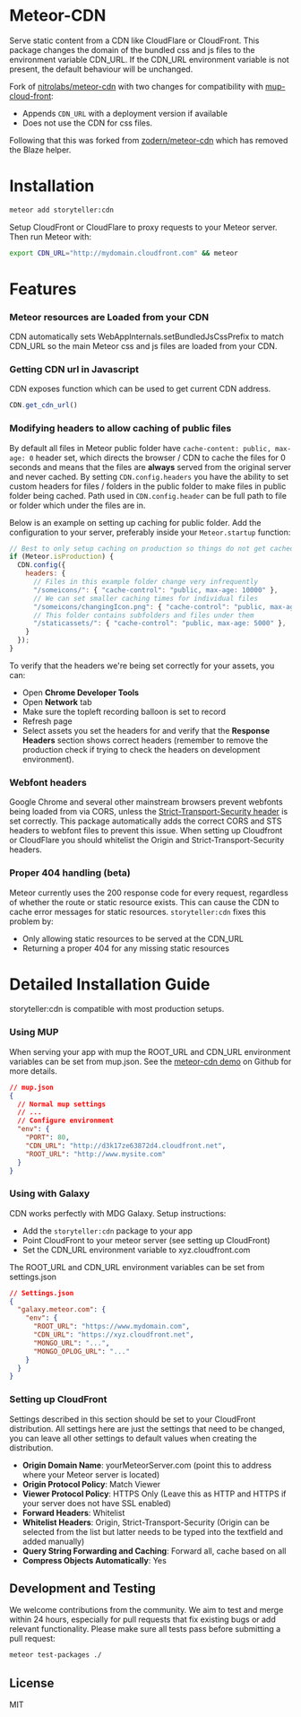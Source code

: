 Meteor-CDN
===========

Serve static content from a CDN like CloudFlare or CloudFront. This package changes the domain of the bundled css and js
files to the environment variable CDN_URL. If the CDN_URL environment variable is not present, the default behaviour
will be unchanged.

Fork of [nitrolabs/meteor-cdn](https://github.com/nitrolabs/meteor-cdn/) with two changes for compatibility
with [mup-cloud-front](https://github.com/zodern/mup-cloud-front):

- Appends `CDN_URL` with a deployment version if available
- Does not use the CDN for css files.

Following that this was forked from [zodern/meteor-cdn](https://github.com/zodern/meteor-cdn) which has removed the
Blaze helper.

Installation
===============

```sh
meteor add storyteller:cdn
```

Setup CloudFront or CloudFlare to proxy requests to your Meteor server. Then run Meteor with:

```sh
export CDN_URL="http://mydomain.cloudfront.com" && meteor
```

Features
========

### Meteor resources are Loaded from your CDN

CDN automatically sets WebAppInternals.setBundledJsCssPrefix to match CDN_URL so the main Meteor css and js files are
loaded from your CDN.

### Getting CDN url in Javascript

CDN exposes function which can be used to get current CDN address.

```javascript
CDN.get_cdn_url()
```

### Modifying headers to allow caching of public files

By default all files in Meteor public folder have `cache-content: public, max-age: 0` header set, which directs the
browser / CDN to cache the files for 0 seconds and means that the files are **always** served from the original server
and never cached. By setting `CDN.config.headers` you have the ability to set custom headers for files / folders in the
public folder to make files in public folder being cached. Path used in `CDN.config.header` can be full path to file or
folder which under the files are in.

Below is an example on setting up caching for public folder. Add the configuration to your server, preferably inside
your `Meteor.startup` function:

```javascript
// Best to only setup caching on production so things do not get cached on development
if (Meteor.isProduction) {
  CDN.config({
    headers: {
      // Files in this example folder change very infrequently
      "/someicons/": { "cache-control": "public, max-age: 10000" },
      // We can set smaller caching times for individual files
      "/someicons/changingIcon.png": { "cache-control": "public, max-age: 100" },
      // This folder contains subfolders and files under them
      "/staticassets/": { "cache-control": "public, max-age: 5000" },
    }
  });
}
```

To verify that the headers we're being set correctly for your assets, you can:

- Open **Chrome Developer Tools**
- Open **Network** tab
- Make sure the topleft recording balloon is set to record
- Refresh page
- Select assets you set the headers for and verify that the **Response Headers** section shows correct headers (remember
  to remove the production check if trying to check the headers on development environment).

### Webfont headers

Google Chrome and several other mainstream browsers prevent webfonts being loaded from via CORS, unless
the [Strict-Transport-Security  header](https://developer.mozilla.org/en-US/docs/Web/Security/HTTP_strict_transport_security)
is set correctly. This package automatically adds the correct CORS and STS headers to webfont files to prevent this
issue. When setting up Cloudfront or CloudFlare you should whitelist the Origin and Strict-Transport-Security headers.

### Proper 404 handling (beta)

Meteor currently uses the 200 response code for every request, regardless of whether the route or static resource
exists. This can cause the CDN to cache error messages for static resources. `storyteller:cdn` fixes this problem by:

* Only allowing static resources to be served at the CDN_URL
* Returning a proper 404 for any missing static resources

Detailed Installation Guide
===========================
storyteller:cdn is compatible with most production setups.

### Using MUP

When serving your app with mup the ROOT_URL and CDN_URL environment variables can be set from mup.json. See
the [meteor-cdn demo](https://github.com/NitroLabs/meteor-cdn-demo/) on Github for more details.

```json
// mup.json
{
  // Normal mup settings
  // ...
  // Configure environment
  "env": {
    "PORT": 80,
    "CDN_URL": "http://d3k17ze63872d4.cloudfront.net",
    "ROOT_URL": "http://www.mysite.com"
  }
}
  ```

### Using with Galaxy

CDN works perfectly with MDG Galaxy. Setup instructions:

* Add the `storyteller:cdn` package to your app
* Point CloudFront to your meteor server (see setting up CloudFront)
* Set the CDN_URL environment variable to xyz.cloudfront.com

The ROOT_URL and CDN_URL environment variables can be set from settings.json

```json
// Settings.json
{
  "galaxy.meteor.com": {
    "env": {
      "ROOT_URL": "https://www.mydomain.com",
      "CDN_URL": "https://xyz.cloudfront.net",
      "MONGO_URL": "...",
      "MONGO_OPLOG_URL": "..."
    }
  }
}
```

### Setting up CloudFront

Settings described in this section should be set to your CloudFront distribution. All settings here are just the
settings that need to be changed, you can leave all other settings to default values when creating the distribution.

* **Origin Domain Name**: yourMeteorServer.com (point this to address where your Meteor server is located)
* **Origin Protocol Policy**: Match Viewer
* **Viewer Protocol Policy**: HTTPS Only (Leave this as HTTP and HTTPS if your server does not have SSL enabled)
* **Forward Headers**: Whitelist
* **Whitelist Headers**: Origin, Strict-Transport-Security (Origin can be selected from the list but latter needs to be
  typed into the textfield and added manually)
* **Query String Forwarding and Caching**: Forward all, cache based on all
* **Compress Objects Automatically**: Yes

Development and Testing
-----------------------
We welcome contributions from the community. We aim to test and merge within 24 hours,
especially for pull requests that fix existing bugs or add relevant functionality.
Please make sure all tests pass before submitting a pull request:

```sh
meteor test-packages ./
```

License
------

MIT
